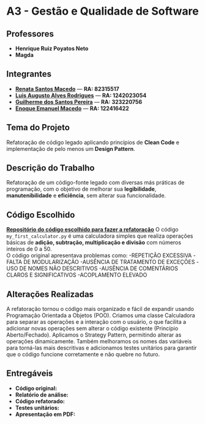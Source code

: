 # **A3 - Gestão e Qualidade de Software**

## **Professores**
- **Henrique Ruiz Poyatos Neto**
- **Magda**

## **Integrantes**
- <a href="https://github.com/RenataSantosMacedo"><strong>Renata Santos Macedo</strong></a> — <strong>RA: 82315517</strong>
- <a href="https://github.com/luix-guxto"><strong>Luis Augusto Alves Rodrigues</strong></a> — <strong>RA: 1242023054</strong>
- <a href="https://github.com/Gui-Santos94"><strong>Guilherme dos Santos Pereira</strong></a> — <strong>RA: 323220756</strong>
- <a href="https://github.com/enoqueemanuel"><strong>Enoque Emanuel Macedo</strong></a> — <strong>RA: 122416422</strong>

## **Tema do Projeto**
Refatoração de código legado aplicando princípios de **Clean Code** e implementação de pelo menos um **Design Pattern**.

## **Descrição do Trabalho**
Refatoração de um código-fonte legado com diversas más práticas de programação, com o objetivo de melhorar sua **legibilidade**, **manutenibilidade** e **eficiência**, sem alterar sua funcionalidade.

## **Código Escolhido**
<a href="https://github.com/sobolevn/python-code-disasters/blob/master/python/my_first_calculator.py"><strong>Repositório do código escolhido para fazer a refatoração</strong></a>
O código `my_first_calculator.py` é uma calculadora simples que realiza operações básicas de **adição, subtração, multiplicação e divisão** com números inteiros de 0 a 50.  
O código original apresentava problemas como:
-REPETIÇÃO EXCESSIVA
-FALTA DE MODULARIZAÇÃO
-AUSÊNCIA DE TRATAMENTO DE EXCEÇÕES
-USO DE NOMES NÃO DESCRITIVOS
-AUSÊNCIA DE COMENTÁRIOS CLAROS E SIGNIFICATIVOS
-ACOPLAMENTO ELEVADO

## **Alterações Realizadas**
A refatoração tornou o código mais organizado e fácil de expandir usando Programação Orientada a Objetos (POO). Criamos uma classe Calculadora para separar as operações e a interação com o usuário, o que facilita a adicionar novas operações sem alterar o código existente (Princípio Aberto/Fechado). Aplicamos o Strategy Pattern, permitindo alterar as operações dinamicamente. Também melhoramos os nomes das variáveis para torná-las mais descritivas e adicionamos testes unitários para garantir que o código funcione corretamente e não quebre no futuro.

## **Entregáveis**
- **Código original:** <a href="https://github.com/RenataSantosMacedo/A3-Gestao-e-Qualidade-de-Software/blob/principal-dois/python/my_first_calculator.py"></a>
- **Relatório de análise:** <a href="https://github.com/RenataSantosMacedo/A3-Gestao-e-Qualidade-de-Software/blob/principal-dois/python/01_codigo_original.md"></a>
- **Código refatorado:**
- **Testes unitários:**
- **Apresentação em PDF:**

